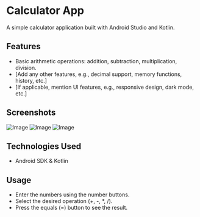 # Calculator App

A simple calculator application built with Android Studio and Kotlin.

## Features

* Basic arithmetic operations: addition, subtraction, multiplication, division.
* [Add any other features, e.g., decimal support, memory functions, history, etc.]
* [If applicable, mention UI features, e.g., responsive design, dark mode, etc.]

## Screenshots

![Image](https://github.com/user-attachments/assets/eec9c344-bd9f-46bc-a038-9af2f6c6bdc8)
![Image](https://github.com/user-attachments/assets/33062686-616f-49ae-bb38-cba9c7c02e40)
![Image](https://github.com/user-attachments/assets/b442b92a-45eb-4e88-8599-a16611e7e487)

## Technologies Used

* Android SDK & Kotlin 

## Usage

* Enter the numbers using the number buttons.
* Select the desired operation (+, -, *, /).
* Press the equals (=) button to see the result.
